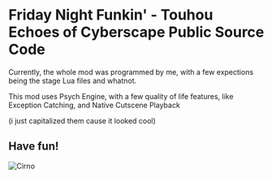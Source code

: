 # Friday Night Funkin' - Touhou Echoes of Cyberscape Public Source Code

Currently, the whole mod was programmed by me, with a few expections being the stage Lua files and whatnot.

This mod uses Psych Engine, with a few quality of life features, like Exception Catching, and Native Cutscene Playback

(i just capitalized them cause it looked cool)

## Have fun!

![Cirno](https://media.discordapp.net/attachments/1116023413048365068/1138560774353199385/cirno.png)
